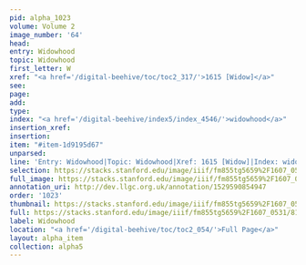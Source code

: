 ```yaml
---
pid: alpha_1023
volume: Volume 2
image_number: '64'
head: 
entry: Widowhood
topic: Widowhood
first_letter: W
xref: "<a href='/digital-beehive/toc/toc2_317/'>1615 [Widow]</a>"
see: 
page: 
add: 
type: 
index: "<a href='/digital-beehive/index5/index_4546/'>widowhood</a>"
insertion_xref: 
insertion: 
item: "#item-1d9195d67"
unparsed: 
line: 'Entry: Widowhood|Topic: Widowhood|Xref: 1615 [Widow]|Index: widowhood|#item-1d9195d67'
selection: https://stacks.stanford.edu/image/iiif/fm855tg5659%2F1607_0531/813,3956,2933,432/full/0/default.jpg
full_image: https://stacks.stanford.edu/image/iiif/fm855tg5659%2F1607_0531/full/full/0/default.jpg
annotation_uri: http://dev.llgc.org.uk/annotation/1529590854947
order: '1023'
thumbnail: https://stacks.stanford.edu/image/iiif/fm855tg5659%2F1607_0531/813,3956,600,180/250,/0/default.jpg
full: https://stacks.stanford.edu/image/iiif/fm855tg5659%2F1607_0531/813,3956,2933,432/full/0/default.jpg
label: Widowhood
location: "<a href='/digital-beehive/toc/toc2_054/'>Full Page</a>"
layout: alpha_item
collection: alpha5
---
```


